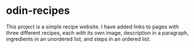 # odin-recipes
This project is a simple recipe website. I have added links to pages with three different recipes, each with its own image, description in a paragraph, ingredients in an unordered list, and steps in an ordered list.